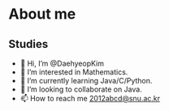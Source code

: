# About me
## Studies
- 👋 Hi, I’m @DaehyeopKim
- 👀 I’m interested in Mathematics.
- 🌱 I’m currently learning Java/C/Python.
- 💞️ I’m looking to collaborate on Java.
- 📫 How to reach me 2012abcd@snu.ac.kr

<!---
DaehyeopKim/DaehyeopKim is a ✨ special ✨ repository because its `README.md` (this file) appears on your GitHub profile.
You can click the Preview link to take a look at your changes.
--->
